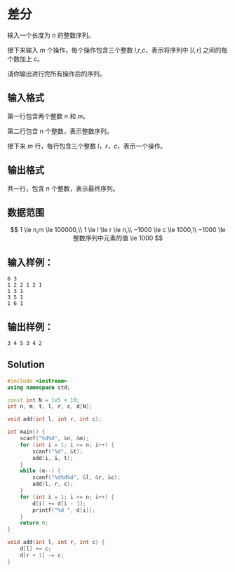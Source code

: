 # 差分

输入一个长度为 $n$ 的整数序列。

接下来输入 $m$ 个操作，每个操作包含三个整数 $l$,$r$,$c$，表示将序列中 $[l,r]$ 之间的每个数加上 $c$。

请你输出进行完所有操作后的序列。

## 输入格式

第一行包含两个整数 $n$ 和 $m$。

第二行包含 $n$ 个整数，表示整数序列。

接下来 $m$ 行，每行包含三个整数 $l$，$r$，$c$，表示一个操作。

## 输出格式

共一行，包含 $n$ 个整数，表示最终序列。

## 数据范围

$$
1 \le n,m \le 100000,\\
1 \le l \le r \le n,\\
−1000 \le c \le 1000,\\
−1000 \le 整数序列中元素的值 \le 1000
$$

## 输入样例：

```text
6 3
1 2 2 1 2 1
1 3 1
3 5 1
1 6 1
```

## 输出样例：

```text
3 4 5 3 4 2
```

## Solution

```Cpp
#include <iostream>
using namespace std;

const int N = 1e5 + 10;
int n, m, t, l, r, c, d[N];

void add(int l, int r, int c);

int main() {
    scanf("%d%d", &n, &m);
    for (int i = 1; i <= n; i++) {
        scanf("%d", &t);
        add(i, i, t);
    }
    while (m--) {
        scanf("%d%d%d", &l, &r, &c);
        add(l, r, c);
    }
    for (int i = 1; i <= n; i++) {
        d[i] += d[i - 1];
        printf("%d ", d[i]);
    }
    return 0;
}

void add(int l, int r, int c) {
    d[l] += c;
    d[r + 1] -= c;
}
```